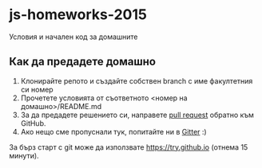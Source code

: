 # js-homeworks-2015
Условия и начален код за домашните

Как да предадете домашно
------------------------
1. Клонирайте репото и създайте собствен branch с име факултетния си номер
1. Прочетете условията от съответното <номер на домашно>/README.md
1. За да предадете решението си, направете [pull request](https://github.com/FMIjs/js-homeworks-2015/pulls) обратно към GitHub.
1. Ако нещо сме пропуснали тук, попитайте ни в [Gitter](https://gitter.im/FMIjs/gitter) :)

За бърз старт с git може да използвате https://try.github.io (отнема 15 минути).
